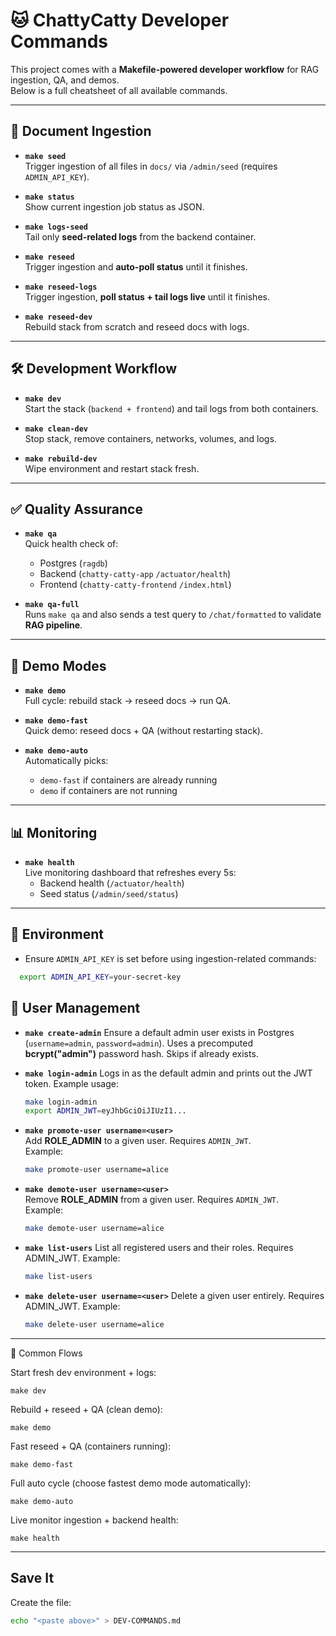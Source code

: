 # 🐱 ChattyCatty Developer Commands

This project comes with a **Makefile-powered developer workflow** for RAG ingestion, QA, and demos.  
Below is a full cheatsheet of all available commands.

---

## 📂 Document Ingestion

- **`make seed`**  
  Trigger ingestion of all files in `docs/` via `/admin/seed` (requires `ADMIN_API_KEY`).

- **`make status`**  
  Show current ingestion job status as JSON.

- **`make logs-seed`**  
  Tail only **seed-related logs** from the backend container.

- **`make reseed`**  
  Trigger ingestion and **auto-poll status** until it finishes.

- **`make reseed-logs`**  
  Trigger ingestion, **poll status + tail logs live** until it finishes.

- **`make reseed-dev`**  
  Rebuild stack from scratch and reseed docs with logs.

---

## 🛠 Development Workflow

- **`make dev`**  
  Start the stack (`backend + frontend`) and tail logs from both containers.

- **`make clean-dev`**  
  Stop stack, remove containers, networks, volumes, and logs.

- **`make rebuild-dev`**  
  Wipe environment and restart stack fresh.

---

## ✅ Quality Assurance

- **`make qa`**  
  Quick health check of:
    - Postgres (`ragdb`)
    - Backend (`chatty-catty-app` `/actuator/health`)
    - Frontend (`chatty-catty-frontend` `/index.html`)

- **`make qa-full`**  
  Runs `make qa` and also sends a test query to `/chat/formatted` to validate **RAG pipeline**.

---

## 🎤 Demo Modes

- **`make demo`**  
  Full cycle: rebuild stack → reseed docs → run QA.

- **`make demo-fast`**  
  Quick demo: reseed docs + QA (without restarting stack).

- **`make demo-auto`**  
  Automatically picks:
    - `demo-fast` if containers are already running
    - `demo` if containers are not running

---

## 📊 Monitoring

- **`make health`**  
  Live monitoring dashboard that refreshes every 5s:
    - Backend health (`/actuator/health`)
    - Seed status (`/admin/seed/status`)

---

## 🔑 Environment

- Ensure `ADMIN_API_KEY` is set before using ingestion-related commands:
```bash
  export ADMIN_API_KEY=your-secret-key
```
## 🔑 User Management

- **`make create-admin`**
  Ensure a default admin user exists in Postgres (`username=admin`, `password=admin`).
  Uses a precomputed **bcrypt("admin")** password hash. Skips if already exists.

- **`make login-admin`**
  Logs in as the default admin and prints out the JWT token.
  Example usage:
  ```bash
  make login-admin
  export ADMIN_JWT=eyJhbGciOiJIUzI1...
  ```
- **`make promote-user username=<user>`**  
  Add **ROLE_ADMIN** to a given user. Requires `ADMIN_JWT`.  
  Example:
  ```bash
  make promote-user username=alice
  ``` 
- **`make demote-user username=<user>`**  
  Remove **ROLE_ADMIN** from a given user. Requires `ADMIN_JWT`.  
  Example:
  ```bash
  make demote-user username=alice
  ``` 
- **`make list-users`**
  List all registered users and their roles. Requires ADMIN_JWT.
  Example:
  ```bash
  make list-users
  ```
- **`make delete-user username=<user>`**
  Delete a given user entirely. Requires ADMIN_JWT.
  Example:
  ```bash
  make delete-user username=alice
  ```
---


🚀 Common Flows

Start fresh dev environment + logs:

`make dev`


Rebuild + reseed + QA (clean demo):

`make demo`


Fast reseed + QA (containers running):

`make demo-fast`


Full auto cycle (choose fastest demo mode automatically):

`make demo-auto`


Live monitor ingestion + backend health:

`make health`


---

## Save It

Create the file:

```bash
echo "<paste above>" > DEV-COMMANDS.md